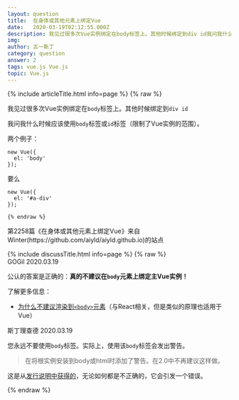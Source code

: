 ```yaml
---
layout: question
title:  在身体或其他元素上绑定Vue
date:   2020-03-19T02:12:55.000Z
description: 我见过很多次Vue实例绑定在body标签上。其他时候绑定到div id我问我什么时候应该使用body标签或id标签（限制了Vue实例的范围）。两个...
img: 
author: 古一斯丁
category: question
answer: 2
tags: vue.js Vue.js
topic: Vue.js
---
```

<div class="article-root">
  <div class="article">
    {% include articleTitle.html info=page %}
    {% raw %}
    <div class="article-content"><p><font style="vertical-align: inherit;"><font style="vertical-align: inherit;">我见过很多次Vue实例绑定在</font></font><code>body</code><font style="vertical-align: inherit;"><font style="vertical-align: inherit;">标签上。</font><font style="vertical-align: inherit;">其他时候绑定到</font></font><code>div id</code></p>

<p><font style="vertical-align: inherit;"><font style="vertical-align: inherit;">我问我什么时候应该使用</font></font><code>body</code><font style="vertical-align: inherit;"><font style="vertical-align: inherit;">标签或</font></font><code>id</code><font style="vertical-align: inherit;"><font style="vertical-align: inherit;">标签（限制了Vue实例的范围）。</font></font></p>

<p><font style="vertical-align: inherit;"><font style="vertical-align: inherit;">两个例子：</font></font></p>

<pre><code>new Vue({<font></font>
  el: 'body'<font></font>
});<font></font>
</code></pre>

<p><font style="vertical-align: inherit;"><font style="vertical-align: inherit;">要么</font></font></p>

<pre><code>new Vue({<font></font>
  el: '#a-div'<font></font>
});<font></font>
</code></pre></div>
    {% endraw %}
  </div>
  <p class="winter_mark">第2258篇《在身体或其他元素上绑定Vue》来自Winter(https://github.com/aiyld/aiyld.github.io)的站点</p>
  <div class="discuss-wrapper">
    {% include discussTitle.html info=page %}
    {% raw %}
    <div class="discuss-list">
    <div class="discuss-item">
        <div class="discuss-parent">
          <div class="discuss-meta">
            <span class="discuss-user">GOGil</span>
            <span class="discuss-time">2020.03.19</span>
          </div>
          <div class="discuss-comment"><p><font style="vertical-align: inherit;"><font style="vertical-align: inherit;">公认的答案是正确的：</font><strong><font style="vertical-align: inherit;">真的不建议</font></strong></font><strong><font style="vertical-align: inherit;"><font style="vertical-align: inherit;">在</font></font><code>body</code><font style="vertical-align: inherit;"><font style="vertical-align: inherit;">元素</font><font style="vertical-align: inherit;">上绑定主Vue实例</font><font style="vertical-align: inherit;">！</font></font></strong></p>

<p><font style="vertical-align: inherit;"><font style="vertical-align: inherit;">了解更多信息：</font></font></p>

<ul>
<li><a href="https://medium.com/@dan_abramov/two-weird-tricks-that-fix-react-7cf9bbdef375#61b8" rel="nofollow noreferrer"><font style="vertical-align: inherit;"><font style="vertical-align: inherit;">为什么不建议渲染到</font></font><code>&lt;body&gt;</code><font style="vertical-align: inherit;"><font style="vertical-align: inherit;">元素</font></font></a><font style="vertical-align: inherit;"><font style="vertical-align: inherit;">（与React相关，但是类似的原理也适用于Vue）</font></font></li>
</ul></div>
        </div></div><div class="discuss-item">
        <div class="discuss-parent">
          <div class="discuss-meta">
            <span class="discuss-user">斯丁理查德</span>
            <span class="discuss-time">2020.03.19</span>
          </div>
          <div class="discuss-comment"><p><font style="vertical-align: inherit;"><font style="vertical-align: inherit;">您永远不要使用</font></font><code>body</code><font style="vertical-align: inherit;"><font style="vertical-align: inherit;">标签。</font><font style="vertical-align: inherit;">实际上，使用该</font></font><code>body</code><font style="vertical-align: inherit;"><font style="vertical-align: inherit;">标签</font><font style="vertical-align: inherit;">会发出警告</font><font style="vertical-align: inherit;">。</font></font></p>

<blockquote>
  <p><font style="vertical-align: inherit;"><font style="vertical-align: inherit;">在将根实例安装到body或html时添加了警告。</font><font style="vertical-align: inherit;">在2.0中不再建议这样做。</font></font></p>
</blockquote>

<p><font style="vertical-align: inherit;"><font style="vertical-align: inherit;">这是从</font></font><a href="https://github.com/vuejs/vue/releases/tag/v2.0.0-rc.3" rel="noreferrer"><font style="vertical-align: inherit;"><font style="vertical-align: inherit;">发行说明中获得的</font></font></a><font style="vertical-align: inherit;"><font style="vertical-align: inherit;">，无论如何都是不正确的，它会引发一个错误。</font></font></p></div>
        </div></div>
    </div>
    {% endraw %}
  </div>
<div>
